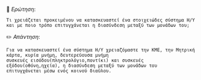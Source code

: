 📌 *Ερώτηση*:  
 
`Τι χρειάζεται προκειμένου να κατασκευαστεί ένα στοιχειώδες σύστημα Η/Υ και με ποιο τρόπο
επιτυγχάνεται η διασύνδεση μεταξύ των μονάδων του;`
 
✏️ *Απάντηση*: 
 
```
Για να κατασκευαστεί ένα σύστημα Η/Υ χρειαζόμαστε την ΚΜΕ, την Μητρική κάρτα, κυρία μνήμη, δευτερεύουσα μνήμη
συσκευές εισόδου(πληκτρολόγιο,ποντίκι) και συσκευές εξόδου(οθόνη,ηχεία), η διασύνδεση μεταξύ των μονάδων του
επιτυγχάνεται μέσω ενός κοινού διαύλου.
```
